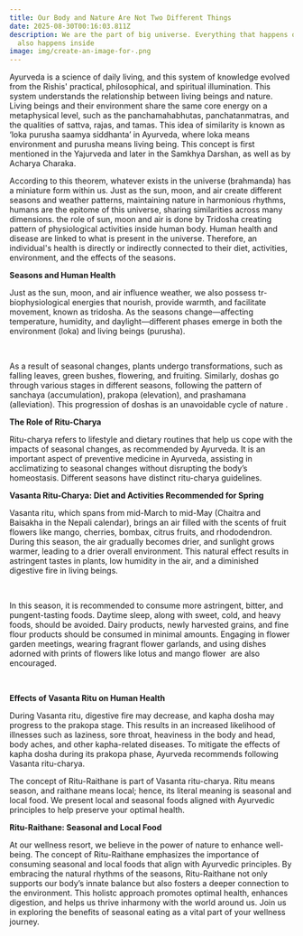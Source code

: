 ```yaml
---
title: Our Body and Nature Are Not Two Different Things
date: 2025-08-30T00:16:03.811Z
description: We are the part of big universe. Everything that happens outside ,
  also happens inside
image: img/create-an-image-for-.png
---
```

<!--StartFragment-->

Ayurveda is a science of daily living, and this system of knowledge evolved from the Rishis' practical, philosophical, and spiritual illumination. This system understands the relationship between living beings and nature. Living beings and their environment share the same core energy on a metaphysical level, such as the panchamahabhutas, panchatanmatras, and the qualities of sattva, rajas, and tamas. This idea of similarity is known as ‘loka purusha saamya siddhanta’ in Ayurveda, where loka means environment and purusha means living being. This concept is first mentioned in the Yajurveda and later in the Samkhya Darshan, as well as by Acharya Charaka.

According to this theorem, whatever exists in the universe (brahmanda) has a miniature form within us. Just as the sun, moon, and air create different seasons and weather patterns, maintaining nature in harmonious rhythms, humans are the epitome of this universe, sharing similarities across many dimensions. the role of sun, moon and air is done by Tridosha creating pattern of physiological activities inside human body. Human health and disease are linked to what is present in the universe. Therefore, an individual's health is directly or indirectly connected to their diet, activities, environment, and the effects of the seasons.

**Seasons and Human Health**

Just as the sun, moon, and air influence weather, we also possess tr-biophysiological energies that nourish, provide warmth, and facilitate movement, known as tridosha. As the seasons change—affecting temperature, humidity, and daylight—different phases emerge in both the environment (loka) and living beings (purusha).

 

As a result of seasonal changes, plants undergo transformations, such as falling leaves, green bushes, flowering, and fruiting. Similarly, doshas go through various stages in different seasons, following the pattern of sanchaya (accumulation), prakopa (elevation), and prashamana (alleviation). This progression of doshas is an unavoidable cycle of nature .

**The Role of Ritu-Charya**

Ritu-charya refers to lifestyle and dietary routines that help us cope with the impacts of seasonal changes, as recommended by Ayurveda. It is an important aspect of preventive medicine in Ayurveda, assisting in acclimatizing to seasonal changes without disrupting the body’s homeostasis. Different seasons have distinct ritu-charya guidelines.



**Vasanta Ritu-Charya: Diet and Activities Recommended for Spring**

Vasanta ritu, which spans from mid-March to mid-May (Chaitra and Baisakha in the Nepali calendar), brings an air filled with the scents of fruit flowers like mango, cherries, bombax, citrus fruits, and rhododendron. During this season, the air gradually becomes drier, and sunlight grows warmer, leading to a drier overall environment. This natural effect results in astringent tastes in plants, low humidity in the air, and a diminished digestive fire in living beings.

 

In this season, it is recommended to consume more astringent, bitter, and pungent-tasting foods. Daytime sleep, along with sweet, cold, and heavy foods, should be avoided. Dairy products, newly harvested grains, and fine flour products should be consumed in minimal amounts. Engaging in flower garden meetings, wearing fragrant flower garlands, and using dishes adorned with prints of flowers like lotus and mango flower  are also encouraged.

 

**Effects of Vasanta Ritu on Human Health**

During Vasanta ritu, digestive fire may decrease, and kapha dosha may progress to the prakopa stage. This results in an increased likelihood of illnesses such as laziness, sore throat, heaviness in the body and head, body aches, and other kapha-related diseases. To mitigate the effects of kapha dosha during its prakopa phase, Ayurveda recommends following Vasanta ritu-charya.

The concept of Ritu-Raithane is part of Vasanta ritu-charya. Ritu means season, and raithane means local; hence, its literal meaning is seasonal and local food. We present local and seasonal foods aligned with Ayurvedic principles to help preserve your optimal health.

**Ritu-Raithane: Seasonal and Local Food**

At our wellness resort, we believe in the power of nature to enhance well-being. The concept of Ritu-Raithane emphasizes the importance of consuming seasonal and local foods that align with Ayurvedic principles. By embracing the natural rhythms of the seasons, Ritu-Raithane not only supports our body’s innate balance but also fosters a deeper connection to the environment. This holistc approach promotes optimal health, enhances digestion, and helps us thrive inharmony with the world around us. Join us in exploring the benefits of seasonal eating as a vital part of your wellness journey.

<!--EndFragment-->